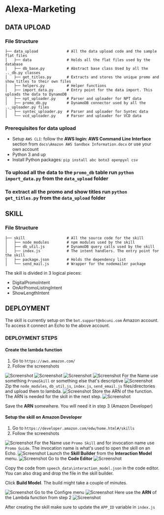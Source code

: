 # Alexa-Marketing

## DATA UPLOAD
### File Structure
```
├── data_upload             # All the data upload code and the sample flat files
│   ├── data                # Holds all the flat files used by the database
│   ├── db_base.py          # Abstract base class Used by all the .._db.py classes
│   ├── get_titles.py       # Extracts and stores the unique promo and show titles to their own files
│   ├── helpers.py          # Helper functions
│   ├── import_data.py      # Entry point for the data import. This uploads the data to DynamoDB
│   ├── npt_uploader.py     # Parser and uploader for NPT data
│   ├── promo_db.py         # DynamoDB connector used by all the .._uploader.py files
│   ├── syntec_uploader.py  # Parser and uploader for Syntec data
│   └── vcd_uploader.py     # Parser and uploader for VCD data  
```

### Prerequisites for data upload
* Setup `AWS CLI`: follow the **AWS login: AWS Command Line Interface** section from `docs\Amazon AWS Sandbox Information.docx` or use your own account
* Python 3 and up
* Install Python packages: `pip install abc boto3 openpyxl csv`

### To upload all the data to the `promo_db` table run `python import_data.py` from the `data_upload` folder

### To extract all the promo and show titles run `python get_titles.py` from the `data_upload` folder

## SKILL
### File Structure
```
├── skill                   # All the source code for the skill
│   ├── node_modules        # npm modules used by the skill
│   ├── db_util.js          # DynamoDB query calls used by the skill
│   ├── index.js            # The intent handlers. The entry point for the skill
│   ├── package.json        # Holds the dependency list
│   └── send_mail.js        # Wrapper for the nodemailer package
```

The skill is divided in 3 logical pieces:
* DigitalPromoIntent
* OnAirPromoListingIntent
* ShowLengthIntent

## DEPLOYMENT
The skill is currently setup on the `bot.support@nbcuni.com` Amazon account. To access it connect an Echo to the above account.

### DEPLOYMENT STEPS

#### Create the lambda function
1. Go to `https://aws.amazon.com/`
2. Follow the screenshots

![Screenshot](/docs/screenshots/aws-1.png?raw=true)
![Screenshot](/docs/screenshots/aws-2.png?raw=true)
![Screenshot](/docs/screenshots/aws-3.png?raw=true)
![Screenshot](/docs/screenshots/aws-4.png?raw=true)
For the Name use something `PromoSkill` or something else that's descriptive
![Screenshot](/docs/screenshots/aws-5.png?raw=true)
Zip the `node_modules`, `db_util.js`, `index.js`, `send_email.js` files/directories and upload them to lambda.
![Screenshot](/docs/screenshots/aws-6.png?raw=true)
Store the ARN of the function. The ARN is needed for the skill in the next step.
![Screenshot](/docs/screenshots/aws-7.png?raw=true)

Save the **ARN** somewhere. You will need it in step 3 (Amazon Developer)


#### Setup the skill on Amazon Developer

1. Go to `https://developer.amazon.com/edw/home.html#/skills`
2. Follow the screenshots

![Screenshot](/docs/screenshots/dev-1.png?raw=true)
For the Name use `Promo Skill` and for invocation name use `Promo Guide`. The invocation name is what's used to open the skill on an Echo.
![Screenshot](/docs/screenshots/dev-2.png?raw=true)
Launch the **Skill Builder** from the **Interaction Model** menu.
![Screenshot](/docs/screenshots/dev-3.png?raw=true)
Go to the **Code Editor** 
![Screenshot](/docs/screenshots/dev-4.png?raw=true)

Copy the code from `speech_data\interaction_model.json` in the code editor. You can also drag and drop the file in the skill builder.

Click **Build Model**. The build might take a couple of minutes.

![Screenshot](/docs/screenshots/dev-5.png?raw=true)
Go to the Configre menu
![Screenshot](/docs/screenshots/dev-6.png?raw=true)
Here use the **ARN** of the Lambda function from step 2
![Screenshot](/docs/screenshots/dev-7.png?raw=true)

After creating the skill make sure to update the `APP_ID` variable in `index.js`